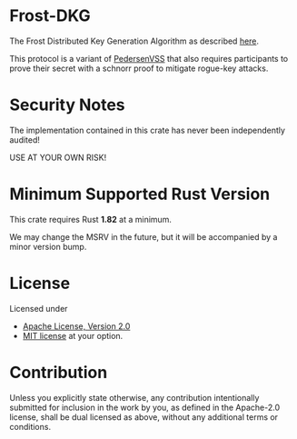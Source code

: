 Frost-DKG
=========

The Frost Distributed Key Generation Algorithm as described [here](https://eprint.iacr.org/2020/852.pdf).

This protocol is a variant of [PedersenVSS](https://link.springer.com/content/pdf/10.1007%2F3-540-46766-1_9.pdf)
that also requires participants to prove their secret with a schnorr proof to mitigate rogue-key attacks.

# Security Notes
The implementation contained in this crate has never been independently audited!

USE AT YOUR OWN RISK!

# Minimum Supported Rust Version
This crate requires Rust **1.82** at a minimum.

We may change the MSRV in the future, but it will be accompanied by a minor version bump.

# License
Licensed under

- [Apache License, Version 2.0](http://www.apache.org/licenses/LICENSE-2.0)
- [MIT license](http://opensource.org/licenses/MIT)
at your option.

# Contribution
Unless you explicitly state otherwise, any contribution intentionally submitted for inclusion in the work by you, as defined in the Apache-2.0 license, shall be dual licensed as above, without any additional terms or conditions.
